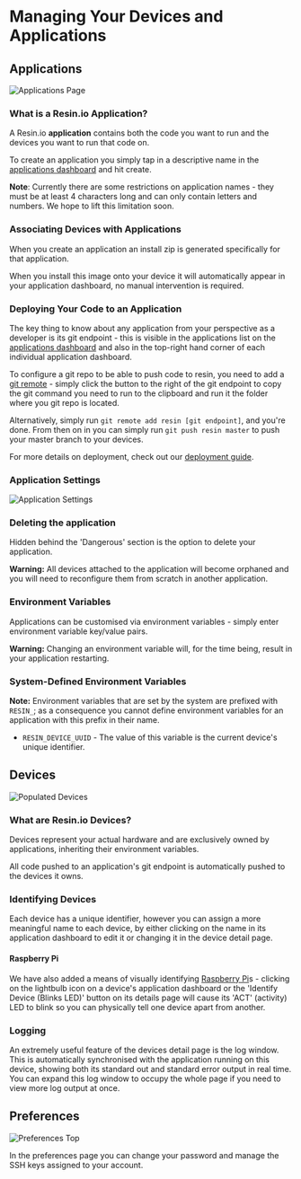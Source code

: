 # Managing Your Devices and Applications

## Applications

![Applications Page](/img/screenshots/applications_empty.png)

### What is a Resin.io Application?

A Resin.io __application__ contains both the code you want to run and the devices you want to run that code on.

To create an application you simply tap in a descriptive name in the [applications dashboard](http://alpha.resin.io/dashboard/apps) and hit create.

__Note__: Currently there are some restrictions on application names - they must be at least 4 characters long and can only contain letters and numbers. We hope to lift this limitation soon.

### Associating Devices with Applications

When you create an application an install zip is generated specifically for that application.

When you install this image onto your device it will automatically appear in your application dashboard, no manual intervention is required.

### Deploying Your Code to an Application

The key thing to know about any application from your perspective as a developer is its git endpoint - this is visible in the applications list on the [applications dashboard](http://alpha.resin.io/dashboard/apps) and also in the top-right hand corner of each individual application dashboard.

To configure a git repo to be able to push code to resin, you need to add a [git remote](http://gitref.org/remotes/) - simply click the button to the right of the git endpoint to copy the git command you need to run to the clipboard and run it the folder where you git repo is located.

Alternatively, simply run `git remote add resin [git endpoint]`, and you're done. From then on in you can simply run `git push resin master` to push your master branch to your devices.

For more details on deployment, check out our [deployment guide](http://docs.resin.io/#!/pages/deployment.md).

### Application Settings

![Application Settings](/img/screenshots/application_settings.png)

### Deleting the application

Hidden behind the 'Dangerous' section is the option to delete your application.

__Warning:__ All devices attached to the application will become orphaned and you will need to reconfigure them from scratch in another application.

### Environment Variables

Applications can be customised via environment variables - simply enter environment variable key/value pairs.

__Warning:__ Changing an environment variable will, for the time being, result in your application restarting.

### System-Defined Environment Variables

__Note:__ Environment variables that are set by the system are prefixed with `RESIN_`; as a consequence you cannot define environment variables for an application with this prefix in their name.

* `RESIN_DEVICE_UUID` - The value of this variable is the current device's unique identifier.

## Devices

![Populated Devices](/img/screenshots/devices_populated.png)

### What are Resin.io Devices?

Devices represent your actual hardware and are exclusively owned by applications, inheriting their environment variables.

All code pushed to an application's git endpoint is automatically pushed to the devices it owns.

### Identifying Devices

Each device has a unique identifier, however you can assign a more meaningful name to each device, by either clicking on the name in its application dashboard to edit it or changing it in the device detail page.

#### Raspberry Pi

We have also added a means of visually identifying [Raspberry Pi][rpi]s - clicking on the lightbulb icon on a device's application dashboard or the 'Identify Device (Blinks LED)' button on its details page will cause its 'ACT' (activity) LED to blink so you can physically tell one device apart from another.

### Logging

An extremely useful feature of the devices detail page is the log window. This is automatically synchronised with the application running on this device, showing both its standard out and standard error output in real time. You can expand this log window to occupy the whole page if you need to view more log output at once.

## Preferences

![Preferences Top](/img/screenshots/preferences.png)

In the preferences page you can change your password and manage the SSH keys assigned to your account.

[rpi]:http://www.raspberrypi.org/
